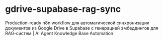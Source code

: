 # gdrive-supabase-rag-sync
Production-ready n8n workflow для автоматической синхронизации документов из Google Drive в Supabase с генерацией эмбеддингов для RAG-систем | AI Agent Knowledge Base Automation
